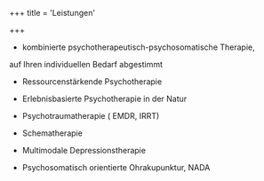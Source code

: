 +++
title = 'Leistungen'

+++

- kombinierte psychotherapeutisch-psychosomatische Therapie, 

 auf Ihren individuellen Bedarf abgestimmt 

- Ressourcenstärkende Psychotherapie 

- Erlebnisbasierte Psychotherapie in der Natur 

- Psychotraumatherapie ( EMDR, IRRT) 

- Schematherapie 

- Multimodale Depressionstherapie 

- Psychosomatisch orientierte Ohrakupunktur, NADA 
